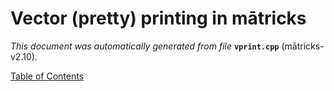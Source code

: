 
# Vector (pretty) printing in mātricks
_This document was automatically generated from file_ **`vprint.cpp`** (mātricks-v2.10).


[Table of Contents](README.md)
